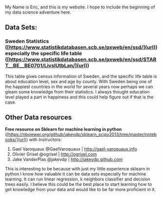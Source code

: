 My Name is Eric, and this is my website. I hope to include the beginning of my data science adventure here.

## **Data Sets:**

### Sweden Statistics ([https://www.statistikdatabasen.scb.se/pxweb/en/ssd/](url)) especially the specific life table ([https://www.statistikdatabasen.scb.se/pxweb/en/ssd/START__BE__BE0701/LivslUtbLan/](url))

This table gives census information of Sweden, and the specific life table is about education level, sex and age by county. With Sweden being one of the happiest countries in the world for several years now perhaps we can gleam some knowledge from their statistics. I always thought education level played a part in happiness and this could help figure out if that is the case.

## **Other Data resources**

**Free resource on Sklearn for machine learning in python** ([https://nbviewer.org/github/jakevdp/sklearn_scipy2013/tree/master/notebooks/](url)) with Instructors:
1. Gael Varoquaux @GaelVaroquaux | http://gael-varoquaux.info
2. Olivier Grisel @ogrisel | http://ogrisel.com
3. Jake VanderPlas @jakevdp | http://jakevdp.github.com

This is interesting to be because with just my little experience sklearn in python I know how valuable it can be data sets especially for machine learning. It can run linear regression, k neighbors classifier and decision trees easily. I believe this could be the best place to start learning how to get knowledge from your data and would like to be far more proficient in it. 


